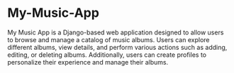 # My-Music-App
My Music App is a Django-based web application designed to allow users to browse and manage a catalog of music albums. Users can explore different albums, view details, and perform various actions such as adding, editing, or deleting albums. Additionally, users can create profiles to personalize their experience and manage their albums.
